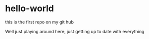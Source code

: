 # hello-world
this is the first repo on my git hub

Well just playing around here, just getting up to date with everything

